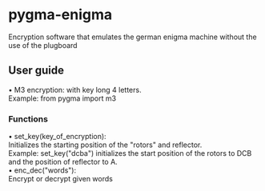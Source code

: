 # pygma-enigma
Encryption software that emulates the german enigma machine without the use of the plugboard

## User guide
• M3 encryption: with key long 4 letters. <br />
Example: from pygma import m3 <br />
### Functions
• set_key(key_of_encryption):<br />
Initializes the starting position of the "rotors" and reflector. <br />
Example: set_key("dcba") initializes the start position of the rotors to DCB and the position of reflector to A.<br />
• enc_dec("words"):<br />
Encrypt or decrypt given words

